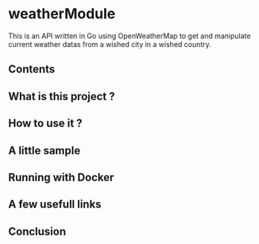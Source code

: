 # weatherModule

This is an API written in Go using OpenWeatherMap to get and manipulate current weather datas from a wished city in a wished country.

## Contents

## What is this project ?

## How to use it ?

## A little sample

## Running with Docker

## A few usefull links

## Conclusion
